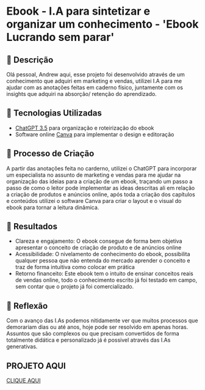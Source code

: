 # Ebook - I.A para sintetizar e organizar um conhecimento - 'Ebook Lucrando sem parar'

## 📒 Descrição
Olá pessoal, Andrew aqui, esse projeto foi desenvolvido através de um conhecimento que adquiri em marketing e vendas, utilizei I.A para me ajudar com as anotações feitas em caderno físico, juntamente com os insights que adquiri na absorção/ retenção do aprendizado.

## 🤖 Tecnologias Utilizadas
- [ChatGPT 3.5](https://chatgpt.com/) para organização e roteirização do ebook
- Software online [Canva](https://www.canva.com/) para implementar o design e editoração

## 🧐 Processo de Criação
A partir das anotações feita no carderno, utilizei o ChatGPT para incorporar um especialista no assunto de marketing e vendas para me ajudar na organização das ideias para a criação de um ebook, traçando um passo a passo de como o leitor pode implementar as ideas descritas ali em relação a criação de produtos e anúncios online, após toda a criação dos capítulos e conteúdos utilizei o software Canva para criar o layout e o visual do ebook para tornar a leitura dinâmica.

## 🚀 Resultados
- Clareza e engajamento: O ebook consegue de forma bem objetiva apresentar o conceito de criação de produto e de anúncios online
- Acessibilidade: O nivelamento de conhecimento do ebook, possibilita qualquer pessoa que não entenda do mercado aprender o conceito e traz de forma intuitiva como colocar em prática
- Retorno financeito: Este ebook tem o intuito de ensinar conceitos reais de vendas online, todo o conhecimento escrito já foi testado em campo, sem contar que o projeto já foi comercializado.

## 💭 Reflexão 
Com o avanço das I.As podemos nitidamente ver que muitos processos que demorariam dias ou até anos, hoje pode ser resolvido em apenas horas. Assuntos que são complexos ou que precisam convertidos de forma totalmente didática e personalizado já é possivel através das I.As generativas.

## PROJETO AQUI

[CLIQUE AQUI ](https://drive.google.com/file/d/1sI95aIFToqxagUQx99tym_V3gFJObNKZ/view?usp=sharing)
